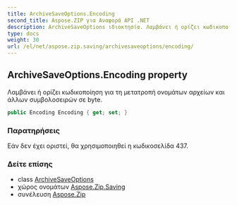 ```yaml
---
title: ArchiveSaveOptions.Encoding
second_title: Aspose.ZIP για Αναφορά API .NET
description: ArchiveSaveOptions ιδιοκτησία. Λαμβάνει ή ορίζει κωδικοποίηση για τη μετατροπή ονομάτων αρχείων και άλλων συμβολοσειρών σε byte.
type: docs
weight: 30
url: /el/net/aspose.zip.saving/archivesaveoptions/encoding/
---
```

## ArchiveSaveOptions.Encoding property

Λαμβάνει ή ορίζει κωδικοποίηση για τη μετατροπή ονομάτων αρχείων και άλλων συμβολοσειρών σε byte.

```csharp
public Encoding Encoding { get; set; }
```

### Παρατηρήσεις

Εάν δεν έχει οριστεί, θα χρησιμοποιηθεί η κωδικοσελίδα 437.

### Δείτε επίσης

* class [ArchiveSaveOptions](../)
* χώρος ονομάτων [Aspose.Zip.Saving](../../archivesaveoptions/)
* συνέλευση [Aspose.Zip](../../../)



